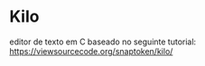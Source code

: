 # Kilo 

editor de texto em C baseado no seguinte tutorial: 
	https://viewsourcecode.org/snaptoken/kilo/
